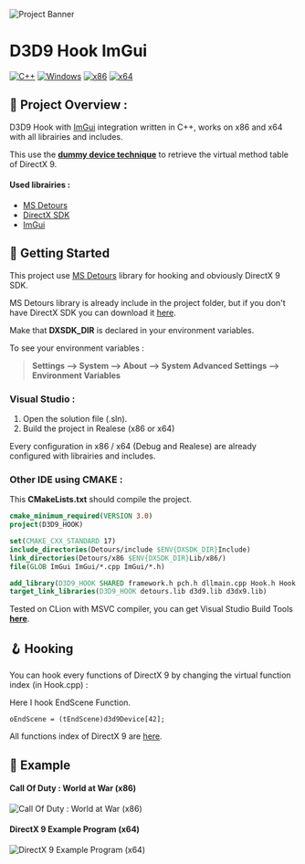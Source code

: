 ![Project Banner](https://github.com/adamhlt/D3D9-Hook-ImGui/blob/main/Ressources/D3D9_Hook.png)

# D3D9 Hook ImGui

[![C++](https://img.shields.io/badge/language-C%2B%2B-%23f34b7d.svg?style=for-the-badge&logo=appveyor)](https://en.wikipedia.org/wiki/C%2B%2B) [![Windows](https://img.shields.io/badge/platform-Windows-0078d7.svg?style=for-the-badge&logo=appveyor)](https://en.wikipedia.org/wiki/Microsoft_Windows) [![x86](https://img.shields.io/badge/arch-x86-red.svg?style=for-the-badge&logo=appveyor)](https://en.wikipedia.org/wiki/X86) [![x64](https://img.shields.io/badge/arch-x64-green.svg?style=for-the-badge&logo=appveyor)](https://en.wikipedia.org/wiki/X64)

## :open_book: Project Overview :

D3D9 Hook with [ImGui](https://github.com/ocornut/imgui) integration written in C++, works on x86 and x64 with all librairies and includes.

This use the [**dummy device technique**](https://guidedhacking.com/threads/get-direct3d9-and-direct3d11-devices-dummy-device-method.11867/) to retrieve the virtual method table of DirectX 9.

#### Used librairies :

- [MS Detours](https://www.microsoft.com/en-us/research/project/detours/)
- [DirectX SDK](https://www.microsoft.com/en-us/download/details.aspx?id=6812)
- [ImGui](https://github.com/ocornut/imgui)

## :rocket: Getting Started

This project use [MS Detours](https://github.com/microsoft/Detours) library for hooking and obviously DirectX 9 SDK.

MS Detours library is already include in the project folder, but if you don't have DirectX SDK you can download it [here](https://www.microsoft.com/en-us/download/details.aspx?id=6812).

Make that **DXSDK_DIR** is declared in your environment variables.

To see your environment variables :

> **Settings --> System --> About --> System Advanced Settings --> Environment Variables**

### Visual Studio :

1. Open the solution file (.sln).
2. Build the project in Realese (x86 or x64)

Every configuration in x86 / x64 (Debug and Realese) are already configured with librairies and includes.

### Other IDE using CMAKE :

This **CMakeLists.txt** should compile the project.

```cmake
cmake_minimum_required(VERSION 3.0)
project(D3D9_HOOK)

set(CMAKE_CXX_STANDARD 17)
include_directories(Detours/include $ENV{DXSDK_DIR}Include)
link_directories(Detours/x86 $ENV{DXSDK_DIR}Lib/x86/)
file(GLOB ImGui ImGui/*.cpp ImGui/*.h)

add_library(D3D9_HOOK SHARED framework.h pch.h dllmain.cpp Hook.h Hook.cpp Drawing.h Drawing.cpp ${ImGui})
target_link_libraries(D3D9_HOOK detours.lib d3d9.lib d3dx9.lib)
```

Tested on CLion with MSVC compiler, you can get Visual Studio Build Tools [**here**](https://visualstudio.microsoft.com/fr/downloads/?q=build+tools).

## :hook: Hooking

You can hook every functions of DirectX 9 by changing the virtual function index (in Hook.cpp) :

Here I hook EndScene Function.

```
oEndScene = (tEndScene)d3d9Device[42];
```

All functions index of DirectX 9 are [here](https://github.com/adamhlt/D3D9-Hook-ImGui/blob/main/Ressources/Functions%20Index.md).

## :test_tube: Example

#### Call Of Duty : World at War (x86)

![Call Of Duty : World at War (x86)](https://github.com/adamhlt/D3D9-Hook-ImGui/blob/main/Ressources/Exemplex86.PNG)

#### DirectX 9 Example Program (x64)

![DirectX 9 Example Program (x64)](https://github.com/adamhlt/D3D9-Hook-ImGui/blob/main/Ressources/Exemplex64.PNG)
